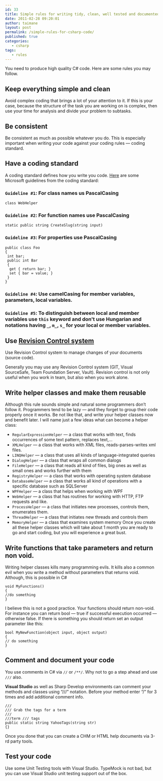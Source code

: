 ```yaml
---
id: 33
title: Simple rules for writing tidy, clean, well tested and documented C# code
date: 2011-02-28 09:20:01
author: taimane
layout: post
permalink: /simple-rules-for-csharp-code/
published: true
categories:
   - csharp
tags:
   - rules
---
```

You need to produce high quality C# code. Here are some rules you may follow.

## Keep everything simple and clean 

Avoid complex coding that brings a lot of your attention to it. If this is your case, because the structure of the task you are working on is complex, then use your time for analysis and divide your problem to subtasks.

## Be consistent

Be consistent as much as possible whatever you do. This is especially important when writing your code against your coding rules — coding standard.

## Have a coding standard

A coding standard defines how you write you code. <a href="http://blogs.msdn.com/brada/articles/361363.aspx">Here</a> are some Microsoft guidelines from the coding standard:

### `Guideline #1`: For class names us PascalCasing
```
class WebHelper
```
### `Guideline #2`: For function names use PascalCasing
```
static public string CreateSlug(string input)
```

### `Guideline #3`: For properties use PascalCasing
```
public class Foo
{
 int bar;
 public int Bar 
 {
  get { return bar; }
  set { bar = value; }
 }
}
```

### `Guideline #4`: Use camelCasing for member variables, parameters, local variables.

### `Guideline #5`: To distinguish between local and member variables use `this` keyword and don't use Hungarian and notations having `_`, `m_`, `s_` for your local or member variables.

## Use <a href="http://en.wikipedia.org/wiki/Revision_control">Revision Control system</a>

Use Revision Control system to manage changes of your documents (source code).

Generally you may use any Revision Control system (GIT, Visual SourceSafe, Team Foundation Server, Vault).
Revision control is not only useful when you work in team, but also when you work alone.

## Write helper classes and make them reusable

Although this rule sounds simple and natural some programmers don’t follow it. Programmers tend to be lazy — and they forget to group their code properly once it works.
Be not like that, and write your helper classes now and benefit later.
I will name just a few ideas what can become a helper class:
* `RegularExpressionHelper` — a class that works with text, finds occurrences of some text pattern, replaces text,…
* `XMLHelper` — a class that works with XML files, reads-parses-writes xml files.
* `LINQHelper` — a class that uses all kinds of language-integrated queries
* `DialogHelper` — a class that wraps all common dialogs
* `FileHelper` — a class that reads all kind of files, big ones as well as small ones and works further with them
* `RegistryHelper` — a class that works with operating system database
* `DatabaseHelper` — a class that works all kind of operations with a specific database such as SQLServer
* `WPFHelper` — a class that helps when working with WPF
* `WebHelper` — a class that has routines for working with HTTP, FTP requests and like.
* `ProcessHelper` — a class that initiates new processes, controls them, enumerates them.
* `ThreadHelper` — a class that initiates new threads and controls them
* `MemoryHelper` — a class that examines system memory
Once you create all these helper classes which will take about 1 month you are ready to go and start coding, but you will experience a great bust.

## Write functions that take parameters and return non void.
Writing helper classes kills many programming evils. It kills also a common evil when you write a method without parameters that returns void. Although, this is possible in C#
```
void MyFunctions()
{
//do something
}
```
I believe this is not a good practice. Your functions should return non-void. For instance you can return bool — true if successful execution occurred — otherwise false. If there is something you should return set an output parameter like this:
```
bool MyNewFunction(object input, object output)
{
// do something
}
```

## Comment and document your code

You use comments in C# via `//` or `/**/`. Why not to go a step ahead and use `///` also.

**Visual Studio** as well as Sharp Develop environments can comment your methods and classes using “///” notation. Before your method enter “/” for 3 times and add additional comment info.

```
///
/// Grab the tags for a term
///
///term /// tags
public static string YahooTags(string str)
{}
```
Once you done that you can create a CHM or HTML help documents via 3-rd party tools.

## Test your code
Use some Unit Testing tools with Visual Studio. TypeMock is not bad, but you can use Visual Studio unit testing support out of the box.
 
